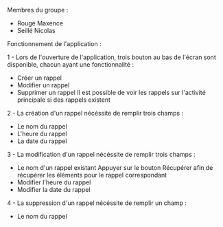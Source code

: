 Membres du groupe :
- Rougé Maxence
- Seillé Nicolas

Fonctionnement de l'application :

1 - Lors de l'ouverture de l'application, trois bouton au bas de l'écran sont disponible, chacun ayant une fonctionnalité :
- Créer un rappel
- Modifier un rappel
- Supprimer un rappel
        Il est possible de voir les rappels sur l'activité principale si des rappels existent

2 - La création d'un rappel nécéssite de remplir trois champs :
- Le nom du rappel
- L'heure du rappel
- La date du rappel

3 - La modification d'un rappel nécéssite de remplir trois champs :
- Le nom d'un rappel existant
Appuyer sur le bouton Récupérer afin de récupérer les éléments pour le rappel correspondant
- Modifier l'heure du rappel
- Modifier la date du rappel

4 - La suppression d'un rappel nécéssite de remplir un champ :
- Le nom du rappel
